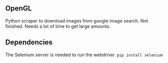 ## OpenGL
Python scraper to download images from google image search.
Not finished. Needs a lot of time to get large amounts.

## Dependencies
The Selenium server is needed to run the webdriver.
```pip install selenium```